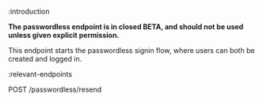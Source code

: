 :introduction

**The passwordless endpoint is in closed BETA, and should not be used unless given explicit permission.**

This endpoint starts the passwordless signin flow, where users can both be created and logged in.

:relevant-endpoints

POST /passwordless/resend

